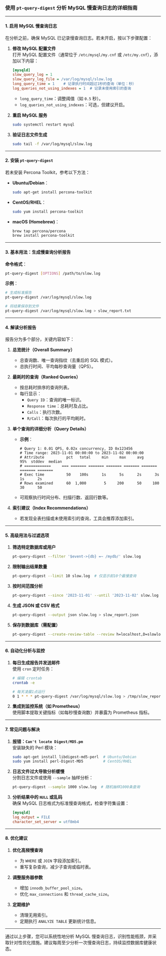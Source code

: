 ### 使用 `pt-query-digest` 分析 MySQL 慢查询日志的详细指南

---

#### **1. 启用 MySQL 慢查询日志**
在分析之前，确保 MySQL 已记录慢查询日志。若未开启，按以下步骤配置：

1. **修改 MySQL 配置文件**  
   打开 MySQL 配置文件（通常位于 `/etc/mysql/my.cnf` 或 `/etc/my.cnf`），添加以下内容：
   ```ini
   [mysqld]
   slow_query_log = 1
   slow_query_log_file = /var/log/mysql/slow.log
   long_query_time = 1    # 记录执行时间超过1秒的查询（单位：秒）
   log_queries_not_using_indexes = 1  # 记录未使用索引的查询
   ```
   - `long_query_time`：调整阈值（如 `0.5` 秒）。
   - `log_queries_not_using_indexes`：可选，但建议开启。

2. **重启 MySQL 服务**  
   ```bash
   sudo systemctl restart mysql
   ```

3. **验证日志文件生成**  
   ```bash
   sudo tail -f /var/log/mysql/slow.log
   ```

---

#### **2. 安装 `pt-query-digest`**
若未安装 Percona Toolkit，参考以下方法：

- **Ubuntu/Debian**：  
  ```bash
  sudo apt-get install percona-toolkit
  ```

- **CentOS/RHEL**：  
  ```bash
  sudo yum install percona-toolkit
  ```

- **macOS (Homebrew)**：  
  ```bash
  brew tap percona/percona
  brew install percona-toolkit
  ```

---

#### **3. 基本用法：生成慢查询分析报告**

**命令格式**：  
```bash
pt-query-digest [OPTIONS] /path/to/slow.log
```

**示例**：  
```bash
# 生成标准报告
pt-query-digest /var/log/mysql/slow.log

# 将结果保存到文件
pt-query-digest /var/log/mysql/slow.log > slow_report.txt
```

---

#### **4. 解读分析报告**

报告分为多个部分，关键内容如下：

1. **总览统计（Overall Summary）**  
   - 总查询数、唯一查询指纹（去重后的 SQL 模式）。
   - 总执行时间、平均每秒查询量（QPS）。

2. **最耗时的查询（Ranked Queries）**  
   - 按总耗时排序的查询列表。
   - 每行显示：  
     - `Query ID`：查询的唯一标识。
     - `Response time`：总耗时及占比。
     - `Calls`：执行次数。
     - `R/Call`：每次执行的平均耗时。

3. **单个查询的详细分析（Query Details）**  
   - **示例**：
     ```
     # Query 1: 0.01 QPS, 0.02x concurrency, ID 0x123456
     # Time range: 2023-11-01 00:00:00 to 2023-11-02 00:00:00
     # Attribute          pct   total     min     max     avg     95%  stddev  median
     # ============     === ======= ======= ======= ======= ======= ======= =======
     # Exec time          50    100s      1s      5s      2s      3s      1s      2s
     # Rows examined      60  1,000        5     200      50     100      30      50
     ```
   - 可观察执行时间分布、扫描行数、返回行数等。

4. **索引建议（Index Recommendations）**  
   - 若发现全表扫描或未使用索引的查询，工具会推荐添加索引。

---

#### **5. 高级用法与过滤选项**

1. **筛选特定数据库或用户**  
   ```bash
   pt-query-digest --filter '$event->{db} =~ /mydb/' slow.log
   ```

2. **限制输出结果数量**  
   ```bash
   pt-query-digest --limit 10 slow.log  # 仅显示前10个最慢查询
   ```

3. **按时间范围分析**  
   ```bash
   pt-query-digest --since '2023-11-01' --until '2023-11-02' slow.log
   ```

4. **生成 JSON 或 CSV 格式**  
   ```bash
   pt-query-digest --output json slow.log > slow_report.json
   ```

5. **保存到数据库（需配置）**  
   ```bash
   pt-query-digest --create-review-table --review h=localhost,D=slowlog,t=queries slow.log
   ```

---

#### **6. 自动化分析与监控**

1. **每日生成报告并发送邮件**  
   使用 `cron` 定时任务：  
   ```bash
   # 编辑 crontab
   crontab -e

   # 每天凌晨1点运行
   0 1 * * * pt-query-digest /var/log/mysql/slow.log > /tmp/slow_report.txt && mail -s "Daily Slow Query Report" admin@example.com < /tmp/slow_report.txt
   ```

2. **集成到监控系统（如 Prometheus）**  
   使用脚本提取关键指标（如每秒慢查询数）并暴露为 Prometheus 指标。

---

#### **7. 常见问题与解决**

1. **报错：`Can't locate Digest/MD5.pm`**  
   安装缺失的 Perl 模块：  
   ```bash
   sudo apt-get install libdigest-md5-perl  # Ubuntu/Debian
   sudo yum install perl-Digest-MD5         # CentOS/RHEL
   ```

2. **日志文件过大导致分析缓慢**  
   分割日志文件或使用 `--sample` 抽样分析：  
   ```bash
   pt-query-digest --sample 1000 slow.log  # 随机抽样1000条查询
   ```

3. **分析结果中的 `NULL` 或乱码**  
   确保 MySQL 日志格式为标准慢查询格式，检查字符集设置：  
   ```ini
   [mysqld]
   log_output = FILE
   character_set_server = utf8mb4
   ```

---

#### **8. 优化建议**

1. **优化高频慢查询**  
   - 为 `WHERE` 或 `JOIN` 字段添加索引。
   - 重写复杂查询，减少子查询或临时表。

2. **调整服务器参数**  
   - 增加 `innodb_buffer_pool_size`。
   - 优化 `max_connections` 和 `thread_cache_size`。

3. **定期维护**  
   - 清理无用索引。
   - 定期执行 `ANALYZE TABLE` 更新统计信息。

---

通过以上步骤，您可以系统性地分析 MySQL 慢查询日志，识别性能瓶颈，并采取针对性优化措施。建议每周至少分析一次慢查询日志，持续监控数据库健康状态。